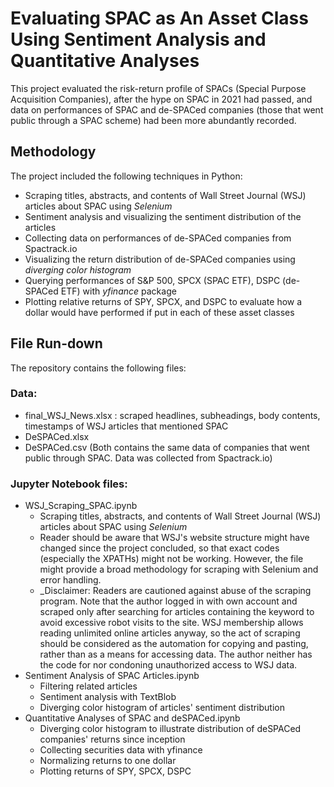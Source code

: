 # Evaluating SPAC as An Asset Class Using Sentiment Analysis and Quantitative Analyses
This project evaluated the risk-return profile of SPACs (Special Purpose Acquisition Companies), after the hype on SPAC in 2021 had passed, and data on performances of SPAC and de-SPACed companies (those that went public through a SPAC scheme) had been more abundantly recorded. 

## Methodology
The project included the following techniques in Python:
- Scraping titles, abstracts, and contents of Wall Street Journal (WSJ) articles about SPAC using _Selenium_
- Sentiment analysis and visualizing the sentiment distribution of the articles
- Collecting data on performances of de-SPACed companies from Spactrack.io
- Visualizing the return distribution of de-SPACed companies using _diverging color histogram_
- Querying performances of S&P 500, SPCX (SPAC ETF), DSPC (de-SPACed ETF) with _yfinance_ package
- Plotting relative returns of SPY, SPCX, and DSPC to evaluate how a dollar would have performed if put in each of these asset classes

## File Run-down
The repository contains the following files:
### Data:
- final_WSJ_News.xlsx : scraped headlines, subheadings, body contents, timestamps of WSJ articles that mentioned SPAC
- DeSPACed.xlsx
- DeSPACed.csv
(Both contains the same data of companies that went public through SPAC. Data was collected from Spactrack.io)
### Jupyter Notebook files:
- WSJ_Scraping_SPAC.ipynb
  - Scraping titles, abstracts, and contents of Wall Street Journal (WSJ) articles about SPAC using _Selenium_
  - Reader should be aware that WSJ's website structure might have changed since the project concluded, so that exact codes (especially the XPATHs) might not be working. However, the file might provide a broad methodology for scraping with Selenium and error handling.
  - _Disclaimer: Readers are cautioned against abuse of the scraping program. Note that the author logged in with own account and scraped only after searching for articles containing the keyword to avoid excessive robot visits to the site. WSJ membership allows reading unlimited online articles anyway, so the act of scraping should be considered as the automation for copying and pasting, rather than as a means for accessing data. The author neither has the code for nor condoning unauthorized access to WSJ data.
- Sentiment Analysis of SPAC Articles.ipynb
  - Filtering related articles
  - Sentiment analysis with TextBlob
  - Diverging color histogram of articles' sentiment distribution
- Quantitative Analyses of SPAC and deSPACed.ipynb 
  - Diverging color histogram to illustrate distribution of deSPACed companies' returns since inception
  - Collecting securities data with yfinance
  - Normalizing returns to one dollar
  - Plotting returns of SPY, SPCX, DSPC
  


